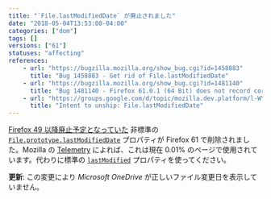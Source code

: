 ```yaml
---
title: "`File.lastModifiedDate` が廃止されました"
date: "2018-05-04T13:53:00-04:00"
categories: ["dom"]
tags: []
versions: ["61"]
statuses: "affecting"
references:
    - url: "https://bugzilla.mozilla.org/show_bug.cgi?id=1458883"
      title: "Bug 1458883 - Get rid of File.lastModifiedDate"
    - url: "https://bugzilla.mozilla.org/show_bug.cgi?id=1481140"
      title: "Bug 1481140 - Firefox 61.0.1 (64 Bit) does not record correct file modification time and date in OneDrive"
    - url: "https://groups.google.com/d/topic/mozilla.dev.platform/l-WY9qvfUNg/discussion"
      title: "Intent to unship: File.lastModifiedDate"
---
```

[Firefox 49 以降廃止予定となっていた](https://www.fxsitecompat.com/ja/docs/2016/file-lastmodifieddate-has-been-deprecated/) 非標準の [`File.prototype.lastModifiedDate`](https://developer.mozilla.org/docs/Web/API/File/lastModifiedDate) プロパティが Firefox 61 で削除されました。Mozilla の [Telemetry](https://telemetry.mozilla.org/) によれば、これは現在 0.01% のページで使用されています。代わりに標準の [`lastModified`](https://developer.mozilla.org/docs/Web/API/File/lastModified) プロパティを使ってください。

**更新**: この変更により *Microsoft OneDrive* が正しいファイル変更日を表示していません。
